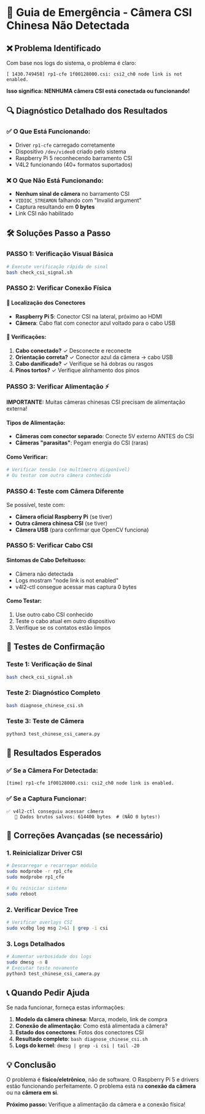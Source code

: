 # 🚨 Guia de Emergência - Câmera CSI Chinesa Não Detectada

## ❌ Problema Identificado

Com base nos logs do sistema, o problema é claro:

```
[ 1430.749458] rp1-cfe 1f00128000.csi: csi2_ch0 node link is not enabled.
```

**Isso significa: NENHUMA câmera CSI está conectada ou funcionando!**

## 🔍 Diagnóstico Detalhado dos Resultados

### ✅ O Que Está Funcionando:
- Driver `rp1-cfe` carregado corretamente
- Dispositivo `/dev/video0` criado pelo sistema
- Raspberry Pi 5 reconhecendo barramento CSI
- V4L2 funcionando (40+ formatos suportados)

### ❌ O Que Não Está Funcionando:
- **Nenhum sinal de câmera** no barramento CSI
- `VIDIOC_STREAMON` falhando com "Invalid argument"
- Captura resultando em **0 bytes**
- Link CSI não habilitado

## 🛠️ Soluções Passo a Passo

### PASSO 1: Verificação Visual Básica
```bash
# Execute verificação rápida de sinal
bash check_csi_signal.sh
```

### PASSO 2: Verificar Conexão Física

#### 📍 Localização dos Conectores
- **Raspberry Pi 5**: Conector CSI na lateral, próximo ao HDMI
- **Câmera**: Cabo flat com conector azul voltado para o cabo USB

#### 🔧 Verificações:
1. **Cabo conectado?** ✓ Desconecte e reconecte
2. **Orientação correta?** ✓ Conector azul da câmera → cabo USB
3. **Cabo danificado?** ✓ Verifique se há dobras ou rasgos
4. **Pinos tortos?** ✓ Verifique alinhamento dos pinos

### PASSO 3: Verificar Alimentação ⚡

**IMPORTANTE:** Muitas câmeras chinesas CSI precisam de alimentação externa!

#### Tipos de Alimentação:
- **Câmeras com conector separado**: Conecte 5V externo ANTES do CSI
- **Câmeras "parasitas"**: Pegam energia do CSI (raras)

#### Como Verificar:
```bash
# Verificar tensão (se multímetro disponível)
# Ou testar com outra câmera conhecida
```

### PASSO 4: Teste com Câmera Diferente

Se possível, teste com:
- **Câmera oficial Raspberry Pi** (se tiver)
- **Outra câmera chinesa CSI** (se tiver)
- **Câmera USB** (para confirmar que OpenCV funciona)

### PASSO 5: Verificar Cabo CSI

#### Sintomas de Cabo Defeituoso:
- Câmera não detectada
- Logs mostram "node link is not enabled"
- v4l2-ctl consegue acessar mas captura 0 bytes

#### Como Testar:
1. Use outro cabo CSI conhecido
2. Teste o cabo atual em outro dispositivo
3. Verifique se os contatos estão limpos

## 🧪 Testes de Confirmação

### Teste 1: Verificação de Sinal
```bash
bash check_csi_signal.sh
```

### Teste 2: Diagnóstico Completo
```bash
bash diagnose_chinese_csi.sh
```

### Teste 3: Teste de Câmera
```bash
python3 test_chinese_csi_camera.py
```

## 🎯 Resultados Esperados

### ✅ Se a Câmera For Detectada:
```
[time] rp1-cfe 1f00128000.csi: csi2_ch0 node link is enabled.
```

### ✅ Se a Captura Funcionar:
```
✅ v4l2-ctl conseguiu acessar câmera
   📁 Dados brutos salvos: 614400 bytes  # (NÃO 0 bytes!)
```

## 🔧 Correções Avançadas (se necessário)

### 1. Reinicializar Driver CSI
```bash
# Descarregar e recarregar módulo
sudo modprobe -r rp1_cfe
sudo modprobe rp1_cfe

# Ou reiniciar sistema
sudo reboot
```

### 2. Verificar Device Tree
```bash
# Verificar overlays CSI
sudo vcdbg log msg 2>&1 | grep -i csi
```

### 3. Logs Detalhados
```bash
# Aumentar verbosidade dos logs
sudo dmesg -n 8
# Executar teste novamente
python3 test_chinese_csi_camera.py
```

## 📞 Quando Pedir Ajuda

Se nada funcionar, forneça estas informações:

1. **Modelo da câmera chinesa**: Marca, modelo, link de compra
2. **Conexão de alimentação**: Como está alimentada a câmera?
3. **Estado dos conectores**: Fotos dos conectores CSI
4. **Resultado completo**: `bash diagnose_chinese_csi.sh`
5. **Logs do kernel**: `dmesg | grep -i csi | tail -20`

## 💡 Conclusão

O problema é **físico/eletrônico**, não de software. O Raspberry Pi 5 e drivers estão funcionando perfeitamente. O problema está na **conexão da câmera** ou na **câmera em si**.

**Próximo passo:** Verifique a alimentação da câmera e a conexão física!